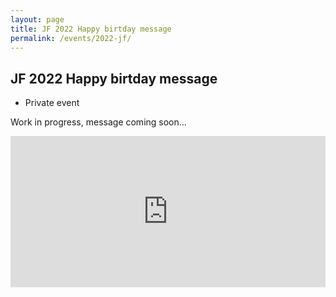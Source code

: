 ```yaml
---
layout: page
title: JF 2022 Happy birtday message
permalink: /events/2022-jf/
---
```


## JF 2022 Happy birtday message

* Private event

Work in progress, message coming soon...


<div style="padding:48.05% 0 0 0;position:relative;"><iframe src="https://player.vimeo.com/video/719473585?h=12c0f3005a&amp;badge=0&amp;autopause=0&amp;player_id=0&amp;app_id=58479" frameborder="0" allow="autoplay; fullscreen; picture-in-picture" allowfullscreen style="position:absolute;top:0;left:0;width:100%;height:100%;" title="New Recording - 12/06/2022, 01:59:36"></iframe></div><script src="https://player.vimeo.com/api/player.js"></script>

